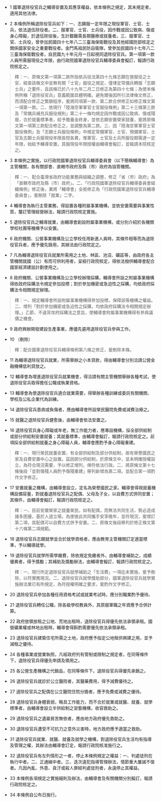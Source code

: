 * 1 國軍退除役官兵之輔導安置及其應享權益，依本條例之規定，其未規定者，適用其他法律。

* 2 本條例所稱退除役官兵如下：一、志願服一定年限之現役軍官、士官、士兵，依法退伍除役者。二、服軍官、士官、士兵役，因作戰或因公致病、傷或身心障礙，於退伍除役後，生計艱難需長期醫療或就養者。三、服軍官、士官、士兵役，曾參加民國四十七年八二三臺海保衛戰役及其他經國防部核定之關係國家安全之重要戰役者。金門馬祖民防自衛隊，曾參加民國四十七年八二三臺海保衛戰役者，自民國九十年元月一日起視同退除役官兵。第一項第一款人員所需服現役之年限，由行政院國軍退除役官兵輔導委員會擬訂，報請行政院核定之。

> 釋：一、原條文第一項第二款所指依兵役法第四十九條志願在營服役之士官，經查該條文中並無有關「士官」服役之規定，僅律定常備兵轉服「志願士兵」之要件，且該條已於八十九年二月二日修正為第四十七條；為使本條例所稱「退除役官兵」意義範圍具體明確。避免爾後因所引法律條文修正，而須配合修正之繁鎖程序，爰將同項第一款、第二款合併修正如修正條文第一項第一款。二、依現行「陸海空軍軍官士官服役條例」第二十三條第三款及「常備兵補充兵服役規則」第二十一條均規定因作戰或因公致病、傷或殘廢，合於就養標準者，給予贍養金終身，並依志願安置榮家就養，爰將原條文第一項第三款配合修正之，並調整為第二款。三、因「陸海空軍軍官士官服役條例」及「志願士兵服役條例」中規定常備軍官、士官、預備軍官、士官及志願士兵服現役年限長短各異，惟軍官、士官及士兵所服役期需達一定年限，始給予輔導安置，其服現役年限授權由輔導會擬訂，並報請本院核定之。

* 3 本條例之實施，以行政院國軍退除役官兵輔導委員會（以下簡稱輔導會）為主管機關，各有關部會、直轄市政府及縣（市）政府為協管機關。

> 釋：一、配合臺灣省政府功能業務與組織之調整，修正「省（市）政府」為「直轄市政府及縣（市）政府」。二、「行政院國軍退除役官兵輔導委員會組織條例」修正後，業將「輔導會」全銜修正為「行政院國軍退除役官兵輔導委員會」，爰刪除「就業」二字。

* 4 輔導會為執行主管業務，得設置各種附屬事業機構，並依安置需要與事業性質，釐訂管理經營辦法，報請行政院核定實施。

* 5 退除役官兵之輔導就業，由輔導會創設附屬事業機構，或分別介紹於各機關學校社團等機構予以安置。

* 6 政府機關、公營事業機構及公立學校任用新進人員時，其條件相等而為退除役官兵者，應予優先錄用，其辦法由行政院定之。

* 7 凡為輔導退除役官兵就業所需用之土地、林區、池沼、礦區等，由政府各主管機關就國（公）有而可供利用者，呈經行政院核定，得依法撥供輔導會配合國家經濟建設計劃使用之。

* 8 政府機關、公營事業機構及公立學校辦理採購，輔導會所設之附屬事業機構得依政府採購法令規定參加投標；對於參加機密或急迫性之採購，均依政府採購法令相關規定辦理。

> 釋：一、規定輔導會所設附屬事業機構得參加投標，保障該等機構之權益。二、增列「對於參加機密或急迫性之採購，均依政府採購法令相關規定辦理。」乙節，不違背攻府採購法之意旨，使輔導會附屬事業機構得有參與議價之機會。

* 9 政府興辦開發建設生產事業，應儘先遴用退除役官兵參與工作。

* 10 （刪除）

> 釋：配合國軍退除役官兵輔導條例第八條之修正，爰刪除本條。

* 11 為輔導退除役官兵就業，所需舉辦之小本貸款，得由輔導會分別洽請公營金融機構低利貸放之。

* 12 輔導會為增進退除役官兵就業機會，得洽請有關主管機關舉辦各種考試，使退除役官兵取得擔任公職或執業資格。

* 13 輔導會為使退除役官兵適合就業需要，得舉辦各種訓練或委託有關機關、學校及公私企業代為訓練。

* 14 退除役官兵患病或負傷者，應由輔導會所設榮民醫院免費或減費治療之。

* 15 就醫之退除役官兵健愈後，由輔導會依法安置之。

* 16 退除役官兵身心障礙或年老，無工作能力者，應專設機構，採全部供給制或部分供給制安置就養；其就養標準，由輔導會擬訂，報請行政院核定之。前項採全部供給制就養之身心障礙人員，輔導會應酌予身心障礙重建。

> 釋：一、現行榮民就養安置，有全部供給制及部分供給制，故有榮譽國民之家及自費安置中心之設置。茲因部分供給制，於原條文中，並未明確授權設立，為符合現況需要，予以修正增列，俾符依法行政。二、將原條文第十七條後段「並對傷殘人員酌予傷殘重建」移列新增為第二項，並配合第一項酌作文字修正。

* 17 安置就養之機構，由輔導會設立，定名為榮譽國民之家。輔導會得視就養機構設備容量，對就養退除役官兵之配偶、父母及子女，以自費方式併同安置；其條件，由輔導會擬訂，報請行政院核定之。

> 釋：一、目前安置榮家之就養榮民，如有配偶，而無法共同生活，勢必造成諸多困擾，基於人道立場，為使彼此共同攜手安享晚年，並符現況，爰增訂第二項，其配偶可以自費方式併予安置。二、原條文後段移列於修正條文第十六條第二項規範。

* 18 退除役官兵志願就學並合於就學資格者，應由教育主管機關訂定適當標準，予以輔導就學。

* 19 退除役官兵就學所需學雜費，除依規定免繳者外，由輔導會補助之，成績優異者，得予獎勵；其補助及獎勵辦法，由輔導會擬訂，報請行政院核定之。

> 釋：一、現行所定退除役官兵就學補助之「生活費」一項迄未實施，爰予刪除，以符實務現況。二、退除役官兵就學獎助部分，國軍退除役官兵就學實施辦法業已有所規定，為符授權明確之要求，爰酌作文字修正。

* 20 退除役官兵參加各種任用資格考試或就業考試時，應分別職業酌予優待。

* 21 退除役官兵轉任公職，除各級學校教員外，其原服軍職之年資應予合併計算。

* 22 政府放領放租之公地、荒地出租時，退除役官兵得優先依法承領承租。國營礦業權或林地出租時，輔導會得斟酌需要優先依法承領承租。

* 23 退除役官兵建築住宅所需之土地，政府應予指定公地租供興建之用，並予減租之優待。

* 24 各種事業或營業執照，凡經政府列有管制或限制之規定者，在同等條件下，退除役官兵得優先申請及領用之。

* 25 各公營生產機構之代銷品，在同等條件下，退除役官兵得優先承銷之。

* 26 退除役官兵就診於公立醫院者，其醫藥費用，得予減費優待之。

* 27 退除役官兵之配偶在公立醫院住院分娩者，應予免費或減費之優待。

* 28 退除役官兵身體衰弱，略具工作能力，而不合於就業或就醫、就養、就學標準者，由輔導會設立半供給制之習藝機構，收容救助之。

* 29 退除役官兵之遺屬貧苦無依者，應由地方政府優先救助之。

* 30 退除役官兵遭受不可抗力之意外災害時，地方政府應予適當之救助。

* 31 退除役官兵就業、就醫、就養及就學之機構，對退除役官兵生活均有指導及管理之權，其辦法由輔導會訂定，報請行政院核准施行之。

* 32 退除役官兵有左列情形之一者，停止本條例規定之權益：一、判處徒刑在執行中者。二、正通緝中者。三、迭次違犯指導管理辦法，情節重大屢誡不悛者。凡因內亂、外患、貪汙或殺人罪經判處徒刑者，永遠停止其權益。

* 33 本條例各項規定之實施細則及辦法，由輔導會及有關機關分別擬訂，報請行政院核定之。

* 34 本條例自公布日施行。


